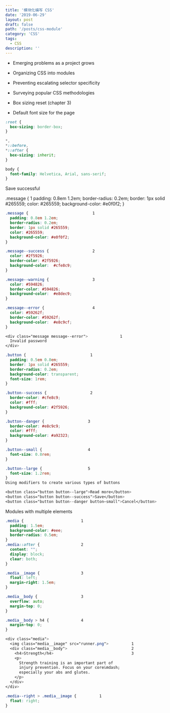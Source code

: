 ```yaml
---
title: '模块化编写 CSS'
date: '2019-06-29'
layout: post
draft: false
path: '/posts/css-module'
category: 'CSS'
tags:
  - CSS
description: ''
---
```


- Emerging problems as a project grows
- Organizing CSS into modules
- Preventing escalating selector specificity
- Surveying popular CSS methodologies

- Box sizing reset (chapter 3)
- Default font size for the page

```css
:root {
  box-sizing: border-box;
}

*,
*::before,
*::after {
  box-sizing: inherit;
}

body {
  font-family: Helvetica, Arial, sans-serif;
}
```


<div class="message">
  Save successful
</div>

.message {                         1
  padding: 0.8em 1.2em;
  border-radius: 0.2em;
  border: 1px solid #265559;
  color: #265559;
  background-color: #e0f0f2;
}

```css
.message {                            1
  padding: 0.8em 1.2em;
  border-radius: 0.2em;
  border: 1px solid #265559;
  color: #265559;
  background-color: #e0f0f2;
}

.message--success {                   2
  color: #2f5926;
  border-color: #2f5926;
  background-color:  #cfe8c9;
}

.message--warning {                   3
  color: #594826;
  border-color: #594826;
  background-color:  #e8dec9;
}

.message--error {                     4
  color: #59262f;
  border-color: #59262f;
  background-color:  #e8c9cf;
}

<div class="message message--error">              1
  Invalid password
</div>

.button {                            1
  padding: 0.5em 0.8em;
  border: 1px solid #265559;
  border-radius: 0.2em;
  background-color: transparent;
  font-size: 1rem;
}

.button--success {                   2
  border-color: #cfe8c9;
  color: #fff;
  background-color: #2f5926;
}

.button--danger {                   3
  border-color: #e8c9c9;
  color: #fff;
  background-color: #a92323;
}

.button--small {                    4
  font-size: 0.8rem;
}

.button--large {                    5
  font-size: 1.2rem;
}
Using modifiers to create various types of buttons

<button class="button button--large">Read more</button>                 1
<button class="button button--success">Save</button>                    2
<button class="button button--danger button—small">Cancel</button>      3

```

Modules with multiple elements

```css
.media {                         1
  padding: 1.5em;
  background-color: #eee;
  border-radius: 0.5em;
}
.media::after {                  2
  content: "";
  display: block;
  clear: both;
}

.media__image {                  3
  float: left;
  margin-right: 1.5em;
}

.media__body {                   3
  overflow: auto;
  margin-top: 0;
}

.media__body > h4 {              4
  margin-top: 0;
}

<div class="media">
  <img class="media__image" src="runner.png">          1
  <div class="media__body">                            2
    <h4>Strength</h4>                                  3
    <p>
      Strength training is an important part of
      injury prevention. Focus on your core&mdash;
      especially your abs and glutes.
    </p>
  </div>
</div>

.media--right > .media__image {          1
  float: right;
}



```

